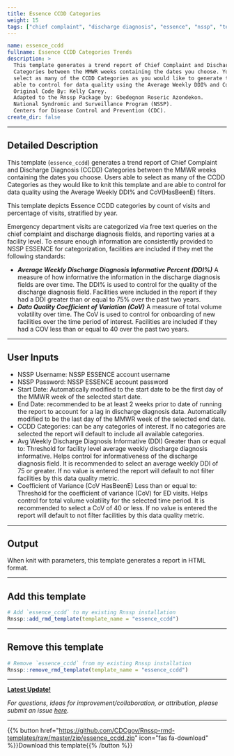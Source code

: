 ```yaml
---
title: Essence CCDD Categories
weight: 15
tags: ["chief complaint", "discharge diagnosis", "essence", "nssp", "template"] 
---
```



```yaml
name: essence_ccdd
fullname: Essence CCDD Categories Trends
description: >
  This template generates a trend report of Chief Complaint and Discharge Diagnosis (CCDD) 
  Categories between the MMWR weeks containing the dates you choose. You are able to 
  select as many of the CCDD Categories as you would like to generate this report and are 
  able to control for data quality using the Average Weekly DDI% and CoV(HasBeenE) filters. 
  Original Code By: Kelly Carey. 
  Adapted to the Rnssp Package by: Gbedegnon Roseric Azondekon. 
  National Syndromic and Surveillance Program (NSSP). 
  Centers for Disease Control and Prevention (CDC). 
create_dir: false
```
---
## Detailed Description

This template (`essence_ccdd`) generates a trend report of Chief Complaint and Discharge Diagnosis (CCDD) Categories between the MMWR weeks containing the dates you choose. Users able to select as many of the CCDD Categories as they would like to knit this template and are able to control for data quality using the Average Weekly DDI\% and CoV(HasBeenE) filters. 

This template depicts Essence CCDD categories by count of visits and percentage of visits, stratified by year. 

Emergency department visits are categorized via free text queries on the chief complaint and discharge diagnosis fields, and reporting varies at a facility level. To ensure enough information are consistently provided to NSSP ESSENCE for categorization, facilities are included if they met the following standards:

* ***Average Weekly Discharge Diagnosis Informative Percent (DDI%)*** A measure of how informative the information in the discharge diagnosis fields are over time. The DDI\% is used to control for the quality of the discharge diagnosis field. Facilities were included in the report if they had a DDI greater than or equal to 75% over the past two years.
* ***Data Quality Coefficient of Variation (CoV)*** A measure of total volume volatility over time. The CoV is used to control for onboarding of new facilities over the time period of interest. Facilities are included if they had a COV less than or equal to 40 over the past two years.

---
## User Inputs

* NSSP Username: NSSP ESSENCE account username
* NSSP Password: NSSP ESSENCE account password
* Start Date: Automatically modified to the start date to be the first day of the MMWR week of the selected start date.
* End Date: recommended to be at least 2 weeks prior to date of running the report to account for a lag in discharge diagnosis data. Automatically modified to be the last day of the MMWR week of the selected end date. 
* CCDD Categories: can be any categories of interest. If no categories are selected the report will default to include all available categories. 
* Avg Weekly Discharge Diagnosis Informative (DDI) Greater than or equal to: Threshold for facility level average weekly discharge diagnosis informative. Helps control for informativeness of the discharge diagnosis field. It is recommended to select an average weekly DDI of 75 or greater. If no value is entered the report will default to not filter facilities by this data quality metric.  
* Coefficient of Variance (CoV HasBeenE) Less than or equal to: Threshold for the coefficient of variance (CoV) for ED visits. Helps control for total volume volatility for the selected time period. It is recommended to select a CoV of 40 or less. If no value is entered the report will default to not filter facilities by this data quality metric. 


---
## Output

When knit with parameters, this template generates a report in HTML format.

---
## Add this template

```r
# Add `essence_ccdd` to my existing Rnssp installation
Rnssp::add_rmd_template(template_name = "essence_ccdd")
```
---
## Remove this template

```r
# Remove `essence_ccdd` from my existing Rnssp installation
Rnssp::remove_rmd_template(template_name = "essence_ccdd")
```

---
[**Latest Update!**](https://cdcgov.github.io/Rnssp-rmd-templates/changelogs/#essence-chief-complaint-and-discharge-diagnosis-categories-template-essence_ccdd)

*For questions, ideas for improvement/collaboration, or attribution, please submit an issue [here](https://github.com/CDCgov/Rnssp-rmd-templates/issues).*

---
{{% button href="https://github.com/CDCgov/Rnssp-rmd-templates/raw/master/zip/essence_ccdd.zip" icon="fas fa-download" %}}Download this template{{% /button %}}